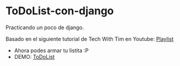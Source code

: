 # ToDoList-con-django
Practicando un poco de django.

Basado en el siguiente tutorial de Tech With Tim en Youtube: [Playlist](https://www.youtube.com/watch?v=Z4D3M-NSN58&list=PLzMcBGfZo4-kQkZp-j9PNyKq7Yw5VYjq9)  

- Ahora podes armar tu listita :P
- DEMO: [ToDoList](https://cmamani02-todolist.herokuapp.com/) 
